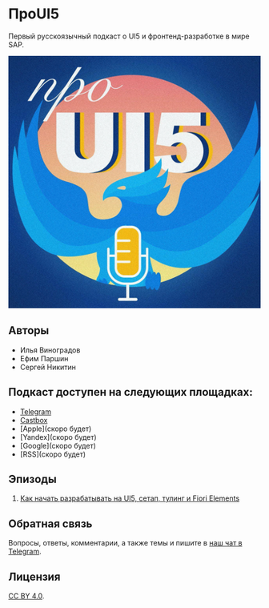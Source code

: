 # ПроUI5

Первый русскоязычный подкаст о UI5 и фронтенд-разработке в мире SAP.

![Project Logo](/logo.png)

## Авторы

 - Илья Виноградов
 - Ефим Паршин
 - Сергей Никитин


## Подкаст доступен на следующих площадках:

- [Telegram](https://t.me/ui5_js)
- [Castbox](http://bit.ly/proui5-castbox)
- [Apple](скоро будет)
- [Yandex](скоро будет)
- [Google](скоро будет)
- [RSS](скоро будет)

## Эпизоды

1. [Как начать разрабатывать на UI5, сетап, тулинг и Fiori Elements](http://bit.ly/proui5-castbox)

## Обратная связь

Вопросы, ответы, комментарии, а также темы и пишите в [наш чат в Telegram](https://t.me/proui5).

## Лицензия

[CC BY 4.0](https://creativecommons.org/licenses/by/4.0/).
